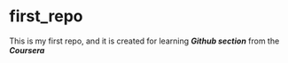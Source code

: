 # first_repo #
This is my first repo, and it is created for learning ***Github section*** from the ***Coursera***
